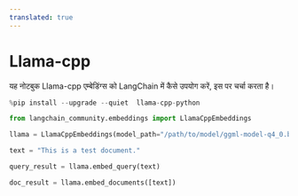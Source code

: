 ```yaml
---
translated: true
---
```


# Llama-cpp

यह नोटबुक Llama-cpp एम्बेडिंग्स को LangChain में कैसे उपयोग करें, इस पर चर्चा करता है।

```python
%pip install --upgrade --quiet  llama-cpp-python
```

```python
from langchain_community.embeddings import LlamaCppEmbeddings
```

```python
llama = LlamaCppEmbeddings(model_path="/path/to/model/ggml-model-q4_0.bin")
```

```python
text = "This is a test document."
```

```python
query_result = llama.embed_query(text)
```

```python
doc_result = llama.embed_documents([text])
```
